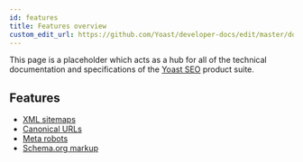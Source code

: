 ```yaml
---
id: features
title: Features overview
custom_edit_url: https://github.com/Yoast/developer-docs/edit/master/docs/features/overview.md
---
```


This page is a placeholder which acts as a hub for all of the technical documentation and specifications of the [Yoast SEO](https://yoast.com/wordpress/plugins/seo/) product suite.
## Features
* [XML sitemaps](xml-sitemaps/overview.md) 
* [Canonical URLs](canonical-urls/overview.md) 
* [Meta robots](meta-robots/overview.md) 
* [Schema.org markup](schema/overview.md) 
